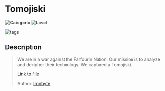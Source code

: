 # Tomojiski
![Categorie](https://img.shields.io/badge/Category-Reversing%20Engineering-red?style=for-the-badge) ![Level](https://img.shields.io/badge/Difficulty-Medium-green?style=for-the-badge)

![tags](https://img.shields.io/badge/Tag-IDA-blue)

## Description
> We are in a war against the Farfourin Nation. Our mission is to analyze and decipher their technology. We captured a Tomojiski.
> 
> [Link to File](./Tomojiski)
>
>
> Author: [Ironbyte](https://ironbyte.me/)
